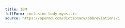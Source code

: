 ```yaml
---
title: IBM
fullForm: inclusion body myositis
source: https://openmd.com/dictionary/abbreviations/i
---
```

